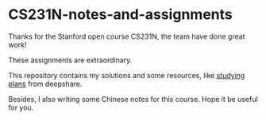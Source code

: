 # CS231N-notes-and-assignments

Thanks for the Stanford open course CS231N, the team have done great work!

These assignments are extraordinary.

This repository contains my solutions and some resources, like [studying plans](https://github.com/Richardyu114/CS231N-notes-and-assignments/blob/master/study%20plans%20from%20deepshare.md) from deepshare.

Besides, I also writing some Chinese notes for this course. Hope it be useful for you.
